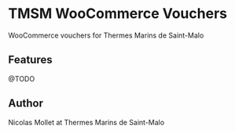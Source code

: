 TMSM WooCommerce Vouchers
=================

WooCommerce vouchers for Thermes Marins de Saint-Malo

Features
-----------

@TODO

Author
-----------
Nicolas Mollet at Thermes Marins de Saint-Malo